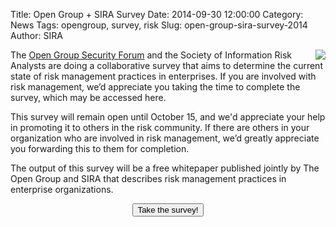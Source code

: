 Title: Open Group + SIRA Survey
Date: 2014-09-30 12:00:00
Category: News
Tags: opengroup, survey, risk
Slug: open-group-sira-survey-2014
Author: SIRA

<img src="http://www3.opengroup.org/sites/all/themes/tog/logo.png" align="right" style="padding-left:10px"/>The [Open Group Security Forum](http://www.opengroup.org/getinvolved/forums/security) and the Society of Information Risk Analysts are doing a collaborative survey that aims to determine the current state of risk management practices in enterprises. If you are involved with risk management, we’d appreciate you taking the time to complete the survey, which may be accessed here. 

This survey will remain open until October 15, and we'd appreciate your help in promoting it to others in the risk community. If there are others in your organization who are involved in risk management, we’d greatly appreciate you forwarding this to them for completion.

The output of this survey will be a free whitepaper published jointly by The Open Group and SIRA that describes risk management practices in enterprise organizations.

<center>
  <button id="siraopengroupsurvey" onclick="window.open('https://www.surveymonkey.com/s/XPND2K6', '_blank')" type="button" class="btn btn-primary" alt="https://www.surveymonkey.com/s/XPND2K6">Take the survey!</button>
</center>